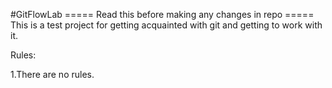 #GitFlowLab
===== Read this before making any changes in repo ===== This is a test project for getting acquainted with git and getting to work with it.

Rules:

1.There are no rules.


